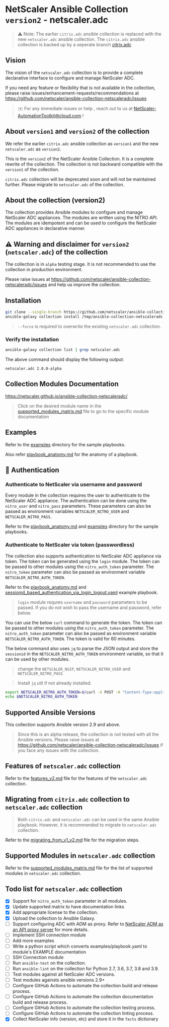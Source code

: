 # NetScaler Ansible Collection `version2` - netscaler.adc


> ⚠️ Note:
> The earlier `citrix.adc` ansible collection is replaced with the new `netscaler.adc` ansible collection.
> The `citrix.adc` ansible collection is backed up by a seperate branch [citrix.adc](https://github.com/netscaler/ansible-collection-netscaleradc/tree/citrix.adc)


## Vision

The vision of the `netscaler.adc` collection is to provide a complete declarative interface to configure and manage NetScaler ADC.

If you need any feature or flexibility that is not available in the collection, please raise issues/enhancement-requests/recommendations at <https://github.com/netscaler/ansible-collection-netscaleradc/issues>

> :envelope: For any immediate issues or help , reach out to us at <NetScaler-AutomationToolkit@cloud.com> !

## About `version1` and `version2` of the collection

We refer the earlier `citrix.adc` ansible collection as `version1` and the new `netscaler.adc` as `version2`.

This is the `version2` of the NetScaler Ansible Collection. It is a complete rewrite of the collection. The collection is not backward compatible with the `version1` of the collection.

`citrix.adc` collection will be deprecated soon and will not be maintained further. Please migrate to `netscaler.adc` of the collection.

## About the collection (version2)

The collection provides Ansible modules to configure and manage NetScaler ADC appliances. The modules are written using the NITRO API. The modules are idempotent and can be used to configure the NetScaler ADC appliances in declarative manner.

## :warning: Warning and disclaimer for `version2` (`netscaler.adc`) of the collection

The collection is in `alpha` testing stage. It is not recommended to use the collection in production environment.

Please raise issues at <https://github.com/netscaler/ansible-collection-netscaleradc/issues> and help us improve the collection.

## Installation
<!---
```bash
ansible-galaxy collection install netscaler.adc --pre --force
```

OR
--->

```bash
git clone --single-branch https://github.com/netscaler/ansible-collection-netscaleradc.git /tmp/ansible-collection-netscaleradc
ansible-galaxy collection install /tmp/ansible-collection-netscaleradc --force
```

<!---
> `--pre` is required to install the pre-releae (alpha) version of the collection from ansible galaxy.
--->

> `--force` is required to overwrite the existing `netscaler.adc` collection.

### Verify the installation

```bash
ansible-galaxy collection list | grep netscaler.adc
```

The above command should display the following output:

```text
netscaler.adc 2.0.0-alpha
```

## Collection Modules Documentation

<https://netscaler.github.io/ansible-collection-netscaleradc/>

> Click on the desired module name in the [supported_modules_matrix.md](supported_modules_matrix.md) file to go to the specific module documentation

## Examples

Refer to the [examples](examples) directory for the sample playbooks.

Also refer [playbook_anatomy.md](playbook_anatomy.md) for the anatomy of a playbook.

## :key: Authentication

### Authenticate to NetScaler via username and password

Every module in the collection requires the user to authenticate to the NetScaler ADC appliance. The authentication can be done using the `nitro_user` and `nitro_pass` parameters. These parameters can also be passed as environment variables `NETSCALER_NITRO_USER` and `NETSCALER_NITRO_PASS`.

Refer to the [playbook_anatomy.md](playbook_anatomy.md) and [examples](examples) directory for the sample playbooks.

### Authenticate to NetScaler via token (passwordless)

The collection also supports authentication to NetScaler ADC appliance via token. The token can be generated using the `login` module. The token can be passed to other modules using the `nitro_auth_token` parameter. The `nitro_token` parameter can also be passed as environment variable `NETSCALER_NITRO_AUTH_TOKEN`.

Refer to the [playbook_anatomy.md](playbook_anatomy.md) and [sessionid_based_authentication_via_login_logout.yaml](examples/sessionid_based_authentication_via_login_logout.yaml) example playbook.

> `login` module requres `username` and `password` parameters to be passed. If you do not wish to pass the username and password, refer below.

You can use the below `curl` command to generate the token. The token can be passed to other modules using the `nitro_auth_token` parameter. The `nitro_auth_token` parameter can also be passed as environment variable `NETSCALER_NITRO_AUTH_TOKEN`. The token is valid for 60 minutes.

The below command also uses `jq` to parse the JSON output and store the `sessionid` in the `NETSCALER_NITRO_AUTH_TOKEN` environment variable, so that it can be used by other modules.

> change the `NETSCALER_NSIP`, `NETSCALER_NITRO_USER` and `NETSCALER_NITRO_PASS`

> Install `jq` util if not already installed.

```bash
export NETSCALER_NITRO_AUTH_TOKEN=$(curl -X POST -H "Content-Type:application/json" --insecure --silent https://NETSCALER_NSIP/nitro/v1/config/login -d '{"login":{"username":"NETSCALER_NITRO_USER", "password":"NETSCALER_NITRO_PASS"}}' | jq .sessionid)
echo $NETSCALER_NITRO_AUTH_TOKEN
```

## Supported Ansible Versions

This collection supports Ansible version 2.9 and above.

> Since this is an alpha release, the collection is not tested with all the Ansible versions. Please raise issues at <https://github.com/netscaler/ansible-collection-netscaleradc/issues> if you face any issues with the collection.

## Features of `netscaler.adc` collection

Refer to the [features_v2.md](features_v2.md) file for the features of the `netscaler.adc` collection.

## Migrating from `citrix.adc` collection to `netscaler.adc` collection

> Both `citrix.adc` and `netscaler.adc` can be used in the same Ansible playbook. However, it is recommended to migrate to `netscaler.adc` collection.

Refer to the [migrating_from_v1_v2.md](migrating_from_v1_v2.md) file for the migration steps.

## Supported Modules in `netscaler.adc` collection

Refer to the [supported_modules_matrix.md](supported_modules_matrix.md) file for the list of supported modules in `netscaler.adc` collection.

## Todo list for `netscaler.adc` collection

- [x] Support for `nitro_auth_token` parameter in all modules.
- [x] Update supported matrix to have documentation links
- [x] Add appropriate license to the collection.
- [x] Upload the collection to Ansible Galaxy.
- [ ] Support configuring ADC with ADM as proxy. Refer to [NetScaler ADM as an API proxy server](https://docs.netscaler.com/en-us/citrix-application-delivery-management-software/current-release/adm-as-api-proxy-server.html) for more details.
- [ ] Implement SSH connection module
- [ ] Add more examples
- [ ] Write a python script which converts examples/playbook.yaml to module's EXAMPLE documentation
- [ ] SSH Connection module
- [ ] Run `ansible-test` on the collection.
- [ ] Run `ansible-lint` on the collection for Python 2.7, 3.6, 3.7, 3.8 and 3.9.
- [ ] Test modules against all NetScaler ADC versions.
- [ ] Test modules againsts ansible versions 2.9+
- [ ] Configure GitHub Actions to automate the collection build and release process.
- [ ] Configure GitHub Actions to automate the collection documentation build and release process.
- [ ] Configure GitHub Actions to automate the collection testing process.
- [ ] Configure GitHub Actions to automate the collection linting process.
- [x] Collect NetScaler info (version, etc) and store it in the `facts` dictionary
